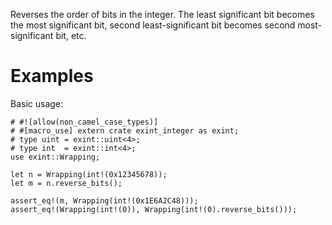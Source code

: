 Reverses the order of bits in the integer. The least significant bit becomes the
most significant bit, second least-significant bit becomes second
most-significant bit, etc.

# Examples

Basic usage:

```
# #![allow(non_camel_case_types)]
# #[macro_use] extern crate exint_integer as exint;
# type uint = exint::uint<4>;
# type int  = exint::int<4>;
use exint::Wrapping;

let n = Wrapping(int!(0x12345678));
let m = n.reverse_bits();

assert_eq!(m, Wrapping(int!(0x1E6A2C48)));
assert_eq!(Wrapping(int!(0)), Wrapping(int!(0).reverse_bits()));
```
